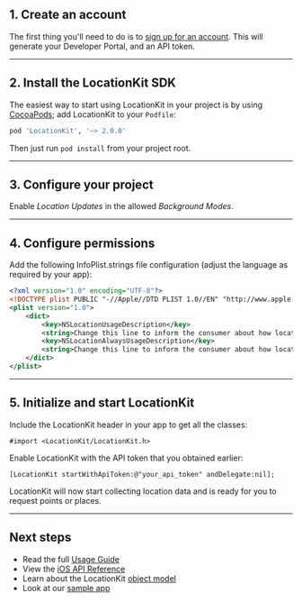 <h2>1. Create an account</h2>

The first thing you'll need to do is to [sign up for an account](http://developer.socialradar.com). This will generate your Developer Portal, and an API token.

***

<h2>2. Install the LocationKit SDK</h2>

The easiest way to start using LocationKit in your project is by using [CocoaPods](https://cocoapods.org); add LocationKit to your `Podfile`:
```ruby
pod 'LocationKit', '~> 2.0.0'
```
Then just run `pod install` from your project root.


***

<h2>3. Configure your project</h2>

Enable *Location Updates* in the allowed *Background Modes*.

***

<h2>4. Configure permissions</h2>

Add the following InfoPlist.strings file configuration (adjust the language as required by your app):

```xml
<?xml version="1.0" encoding="UTF-8"?>
<!DOCTYPE plist PUBLIC "-//Apple//DTD PLIST 1.0//EN" "http://www.apple.com/DTDs/PropertyList-1.0.dtd">
<plist version="1.0">
    <dict>
        <key>NSLocationUsageDescription</key>
        <string>Change this line to inform the consumer about how location is being used.</string>
        <key>NSLocationAlwaysUsageDescription</key>
        <string>Change this line to inform the consumer about how location is being used in the background</string>
    </dict>
</plist>
```

***

<h2>5. Initialize and start LocationKit</h2>

Include the LocationKit header in your app to get all the classes:

```objective_c
#import <LocationKit/LocationKit.h>
```

Enable LocationKit with the API token that you obtained earlier:

```objective_c
[LocationKit startWithApiToken:@"your_api_token" andDelegate:nil];
```

LocationKit will now start collecting location data and is ready for you to request points or places.

***

<h2>Next steps</h2>

* Read the full [Usage Guide](using-locationkit.md)
* View the [iOS API Reference](api-reference.md)
* Learn about the LocationKit [object model](object-model.md)
* Look at our [sample app](sample-app.md)
